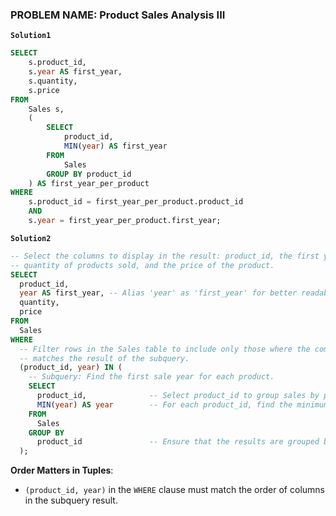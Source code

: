 ### PROBLEM NAME: Product Sales Analysis III

**`Solution1`**

```sql
SELECT
    s.product_id,
    s.year AS first_year,
    s.quantity,
    s.price
FROM
    Sales s,
    (
        SELECT
            product_id,
            MIN(year) AS first_year
        FROM
            Sales
        GROUP BY product_id
    ) AS first_year_per_product
WHERE
    s.product_id = first_year_per_product.product_id
    AND
    s.year = first_year_per_product.first_year;
```

**`Solution2`**

```sql
-- Select the columns to display in the result: product_id, the first year of sale (as first_year),
-- quantity of products sold, and the price of the product.
SELECT
  product_id,
  year AS first_year, -- Alias 'year' as 'first_year' for better readability in the result.
  quantity,
  price
FROM
  Sales
WHERE
  -- Filter rows in the Sales table to include only those where the combination of product_id and year
  -- matches the result of the subquery.
  (product_id, year) IN (
    -- Subquery: Find the first sale year for each product.
    SELECT
      product_id,              -- Select product_id to group sales by product.
      MIN(year) AS year        -- For each product_id, find the minimum year (earliest sale year).
    FROM
      Sales
    GROUP BY
      product_id               -- Ensure that the results are grouped by each unique product_id.
  );

```

**Order Matters in Tuples**:

- `(product_id, year)` in the `WHERE` clause must match the order of columns in the subquery result.
